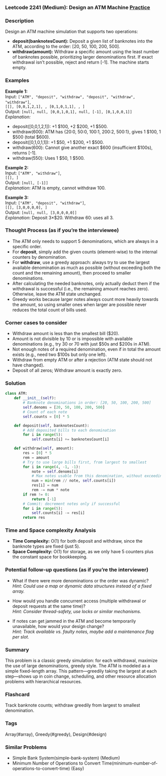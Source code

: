 ### Leetcode 2241 (Medium): Design an ATM Machine [Practice](https://leetcode.com/problems/design-an-atm-machine)

### Description  
Design an ATM machine simulation that supports two operations:
- **deposit(banknotesCount):** Deposit a given list of banknotes into the ATM, according to the order: \[20, 50, 100, 200, 500\].
- **withdraw(amount):** Withdraw a specific amount using the least number of banknotes possible, prioritizing larger denominations first. If exact withdrawal isn't possible, reject and return \[-1\]. The machine starts empty.

### Examples  

**Example 1:**  
Input: `["ATM", "deposit", "withdraw", "deposit", "withdraw", "withdraw"]`,  
`[[], [0,0,1,2,1], , [0,1,0,1,1], , ]`  
Output: `[null, null, [0,0,1,0,1], null, [-1], [0,1,0,0,1]]`  
*Explanation:*
- deposit([0,0,1,2,1]): +1 $100, +2 $200, +1 $500.
- withdraw(600): ATM has {20:0, 50:0, 100:1, 200:2, 500:1}, gives 1 $100, 1 $500 (total $600).
- deposit([0,1,0,1,1]): +1 $50, +1 $200, +1 $500.
- withdraw(600): Cannot give another exact $600 (insufficient $100s), returns [-1].
- withdraw(550): Uses 1 $50, 1 $500.

**Example 2:**  
Input: `["ATM", "withdraw"]`,  
`[[], ]`  
Output: `[null, [-1]]`  
*Explanation*: ATM is empty, cannot withdraw 100.

**Example 3:**  
Input: `["ATM", "deposit", "withdraw"]`,  
`[[], [3,0,0,0,0], ]`  
Output: `[null, null, [3,0,0,0,0]]`  
*Explanation*: Deposit 3×$20. Withdraw 60: uses all 3.

### Thought Process (as if you’re the interviewee)  
- The ATM only needs to support 5 denominations, which are always in a specific order.
- For **deposit**, simply add the given counts (element-wise) to the internal counters by denomination.
- For **withdraw**, use a greedy approach: always try to use the largest available denomination as much as possible (without exceeding both the count and the remaining amount), then proceed to smaller denominations.
- After calculating the needed banknotes, only actually deduct them if the withdrawal is successful (i.e., the remaining amount reaches zero). Otherwise, leave the ATM state unchanged.
- Greedy works because larger notes always count more heavily towards the amount, so using smaller ones when larger are possible never reduces the total count of bills used.

### Corner cases to consider  
- Withdraw amount is less than the smallest bill ($20).
- Amount is not divisible by 10 or is impossible with available denominations (e.g., try 30 or 70 with just $50s and $200s in ATM).
- Not enough notes of a required denomination, even if in total the amount exists (e.g., need two $100s but only one left).
- Withdraw from empty ATM or after a rejection (ATM state should not have changed).
- Deposit of all zeros; Withdraw amount is exactly zero.

### Solution

```python
class ATM:
    def __init__(self):
        # Banknote denominations in order: [20, 50, 100, 200, 500]
        self.denoms = [20, 50, 100, 200, 500]
        # Count of each note
        self.counts = [0] * 5

    def deposit(self, banknotesCount):
        # Add deposited bills to each denomination
        for i in range(5):
            self.counts[i] += banknotesCount[i]

    def withdraw(self, amount):
        res = [0] * 5
        rem = amount
        # Try to use large bills first, from largest to smallest
        for i in range(4, -1, -1):
            note = self.denoms[i]
            # Max notes usable from this denomination, without exceeding rem or what's available
            num = min(rem // note, self.counts[i])
            res[i] = num
            rem -= num * note
        if rem != 0:
            return [-1]
        # Commit: decrement notes only if successful
        for i in range(5):
            self.counts[i] -= res[i]
        return res
```

### Time and Space complexity Analysis  

- **Time Complexity:** O(1) for both deposit and withdraw, since the banknote types are fixed (just 5).
- **Space Complexity:** O(1) for storage, as we only have 5 counters plus the constant space for bookkeeping.

### Potential follow-up questions (as if you’re the interviewer)  

- What if there were more denominations or the order was dynamic?  
  *Hint: Could use a map or dynamic data structures instead of a fixed array.*

- How would you handle concurrent access (multiple withdrawal or deposit requests at the same time)?  
  *Hint: Consider thread-safety, use locks or similar mechanisms.*

- If notes can get jammed in the ATM and become temporarily unavailable, how would your design change?  
  *Hint: Track available vs. faulty notes, maybe add a maintenance flag per slot.*

### Summary
This problem is a classic greedy simulation: for each withdrawal, maximize the use of large denominations, greedy style. The ATM is modeled as a simple fixed-length array. This pattern—greedily taking the largest at each step—shows up in coin change, scheduling, and other resource allocation problems with hierarchical resources.


### Flashcard
Track banknote counts; withdraw greedily from largest to smallest denomination.

### Tags
Array(#array), Greedy(#greedy), Design(#design)

### Similar Problems
- Simple Bank System(simple-bank-system) (Medium)
- Minimum Number of Operations to Convert Time(minimum-number-of-operations-to-convert-time) (Easy)